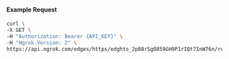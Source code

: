 <!-- Code generated for API Clients. DO NOT EDIT. -->

#### Example Request

```bash
curl \
-X GET \
-H "Authorization: Bearer {API_KEY}" \
-H "Ngrok-Version: 2" \
https://api.ngrok.com/edges/https/edghts_2p88rSgO859GH9P1rIQt7InW76n/routes/edghtsrt_2p88rXxx96knTjkwzJdaNoocHtK
```
